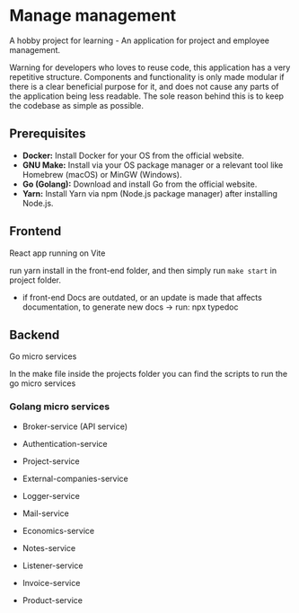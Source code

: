 # Manage management
A hobby project for learning - An application for project and employee management.

Warning for developers who loves to reuse code, this application has a very repetitive structure. Components and functionality is only made modular if there is a clear beneficial purpose for it, and does not cause any parts of the application being less readable. The sole reason behind this is to keep the codebase as simple as possible.

## Prerequisites

- **Docker:** Install Docker for your OS from the official website.
- **GNU Make:** Install via your OS package manager or a relevant tool like Homebrew (macOS) or MinGW (Windows).
- **Go (Golang):** Download and install Go from the official website.
- **Yarn:** Install Yarn via npm (Node.js package manager) after installing Node.js.

## Frontend

React app running on Vite

run yarn install in the front-end folder, and then simply run `make start` in project folder.

- if front-end Docs are outdated, or an update is made that affects documentation, to generate new docs -> run:  npx typedoc

## Backend

Go micro services

In the make file inside the projects folder you can find the scripts to run the go micro services

### Golang micro services

- Broker-service (API service)

- Authentication-service
- Project-service
- External-companies-service
- Logger-service
- Mail-service
- Economics-service
- Notes-service
- Listener-service
- Invoice-service
- Product-service
